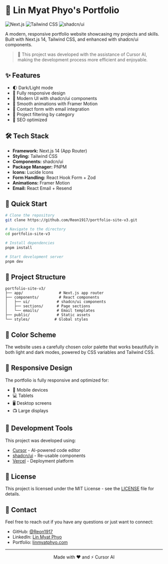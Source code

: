 # 🚀 Lin Myat Phyo's Portfolio

![Next.js](https://img.shields.io/badge/Next.js-14-black)
![Tailwind CSS](https://img.shields.io/badge/Tailwind-3-blue)
![shadcn/ui](https://img.shields.io/badge/shadcn/ui-latest-purple)

A modern, responsive portfolio website showcasing my projects and skills. Built with Next.js 14, Tailwind CSS, and enhanced with shadcn/ui components.

> 🤖 This project was developed with the assistance of Cursor AI, making the development process more efficient and enjoyable.

## ✨ Features

- 🌓 Dark/Light mode
- 📱 Fully responsive design
- 🎨 Modern UI with shadcn/ui components
- 🔄 Smooth animations with Framer Motion
- 📧 Contact form with email integration
- 🎯 Project filtering by category
- 🌟 SEO optimized

## 🛠️ Tech Stack

- **Framework:** Next.js 14 (App Router)
- **Styling:** Tailwind CSS
- **Components:** shadcn/ui
- **Package Manager:** PNPM
- **Icons:** Lucide Icons
- **Form Handling:** React Hook Form + Zod
- **Animations:** Framer Motion
- **Email:** React Email + Resend

## 🚀 Quick Start

```bash
# Clone the repository
git clone https://github.com/Reon1917/portfolio-site-v3.git

# Navigate to the directory
cd portfolio-site-v3

# Install dependencies
pnpm install

# Start development server
pnpm dev
```

## 📁 Project Structure

```
portfolio-site-v3/
├── app/                # Next.js app router
├── components/         # React components
│   ├── ui/            # shadcn/ui components
│   ├── sections/      # Page sections
│   └── emails/        # Email templates
├── public/            # Static assets
└── styles/           # Global styles
```

## 🎨 Color Scheme

The website uses a carefully chosen color palette that works beautifully in both light and dark modes, powered by CSS variables and Tailwind CSS.

## 📱 Responsive Design

The portfolio is fully responsive and optimized for:
- 📱 Mobile devices
- 💻 Tablets
- 🖥️ Desktop screens
- 📺 Large displays

## 🔧 Development Tools

This project was developed using:
- [Cursor](https://cursor.sh/) - AI-powered code editor
- [shadcn/ui](https://ui.shadcn.com/) - Re-usable components
- [Vercel](https://vercel.com) - Deployment platform

## 📄 License

This project is licensed under the MIT License - see the [LICENSE](LICENSE) file for details.

## 🤝 Contact

Feel free to reach out if you have any questions or just want to connect:

- GitHub: [@Reon1917](https://github.com/Reon1917)
- LinkedIn: [Lin Myat Phyo](https://www.linkedin.com/in/lin-myat-phyo-b872b1217/)
- Portfolio: [linmyatphyo.com](https://portfolio.linmyatphyo.com)

---

<p align="center">
  Made with ❤️ and ⚡ Cursor AI
</p>
